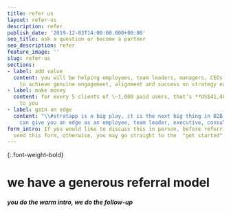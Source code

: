 ```yaml
---
title: refer us
layout: refer-us
description: refer
publish_date: '2019-12-03T14:00:00.000+00:00'
seo_title: ask a question or become a partner
seo_description: refer
feature_image: ''
slug: refer-us
sections:
- label: add value
  content: you will be helping employees, team leaders, managers, CEOs and owners
    to achieve genuine engagement, alignment and success on strategy execution
- label: make money
  content: for every 5 clients of \~1,000 paid users, that’s **US$41,400/year** paid
    to you
- label: gain an edge
  content: "\\#stratapp is a big play, it is the next big thing in B2B SaaS, which
    can give you an edge as an employee, team leader, executive, consultant or advisor"
form_intro: If you would like to discuss this in person, before referring, please
  send this form, otherwise, you may go straight to the  "get started" button below.
---
```

{:.font-weight-bold}

# we have a generous referral model

##### you do the warm intro, we do the follow-up
